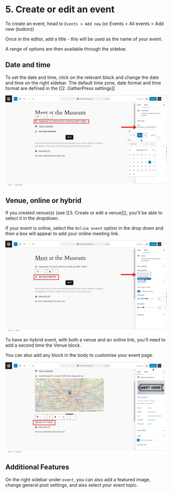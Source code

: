 # 5. Create or edit an event

To create an event, head to `Events > Add new` (or Events > All events > Add new (button))

Once in the editor, add a title - this will be used as the name of your event.

A range of options are then available through the sidebar.

## Date and time
To set the date and time, click on the relevant block and change the date and time on the right sidebar.
The default time zone, date format and time format are defined in the [[2. GatherPress settings]]

![Add new event](../media/user-5-create-or-edit-an-event.png)

## Venue, online or hybrid

If you created venue(s) (see [[3. Create or edit a venue]]), you'll be able to select it in the dropdown. 

If your event is online, select the `Online event` option in the drop down and then a box will appear to add your online meeting link.

![Choose the venue or online link](../media/user-5-create-or-edit-an-event-1.png)

To have an hybrid event, with both a venue and an online link, you'll need to add a second time the Venue block.

You can also add any block in the body to customise your event page.

![Add blocks](../media/user-5-create-or-edit-an-event-2.png)

## Additional Features
On the right sidebar under `event`, you can also add a featured image, change general post settings, and also select your event topic.
